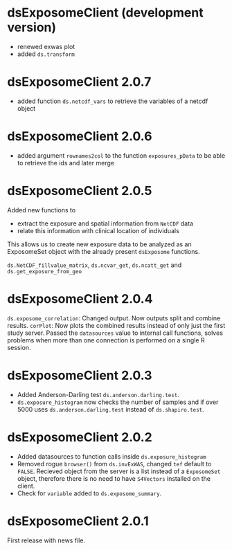 # dsExposomeClient (development version)

+ renewed exwas plot
+ added `ds.transform`

# dsExposomeClient 2.0.7

+ added function `ds.netcdf_vars` to retrieve the variables of a netcdf object

# dsExposomeClient 2.0.6

+ added argument `rownames2col` to the function `exposures_pData` to be able to retrieve the ids and later merge

# dsExposomeClient 2.0.5

Added new functions to 

+ extract the exposure and spatial information from `NetCDF` data
+ relate this information with clinical location of individuals

This allows us to create new exposure data to be analyzed as an ExposomeSet object with the already present `dsExposome` functions.

`ds.NetCDF_fillvalue_matrix`, `ds.ncvar_get`, `ds.ncatt_get` and `ds.get_exposure_from_geo`

# dsExposomeClient 2.0.4

`ds.exposome_correlation`: Changed output. Now outputs split and combine results.
`corPlot`: Now plots the combined results instead of only just the first study server.
Passed the `datasources` value to internal call functions, solves problems when more than one connection is performed on a single R session.

# dsExposomeClient 2.0.3

+ Added Anderson-Darling test `ds.anderson.darling.test`.
+ `ds.exposure_histogram` now checks the number of samples and if over 5000 uses `ds.anderson.darling.test` instead of `ds.shapiro.test`.

# dsExposomeClient 2.0.2

+ Added datasources to function calls inside `ds.exposure_histogram`
+ Removed rogue `browser()` from `ds.invExWAS`, changed `tef` default to `FALSE`. Recieved object from the server is a list instead of a `ExposomeSet` object, therefore there is no need to have `S4Vectors` installed on the client.
+ Check for `variable` added to `ds.exposome_summary`.

# dsExposomeClient 2.0.1


First release with news file.
